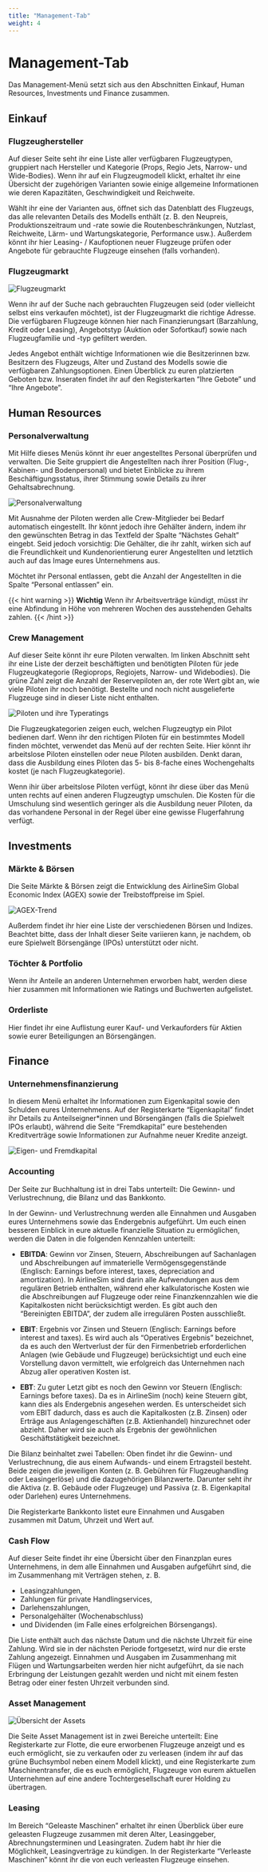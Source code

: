 ```yaml
---
title: "Management-Tab"
weight: 4
---
```


# Management-Tab

Das Management-Menü setzt sich aus den Abschnitten Einkauf, Human Resources, Investments und Finance zusammen.

## Einkauf

### Flugzeughersteller

Auf dieser Seite seht ihr eine Liste aller verfügbaren Flugzeugtypen, gruppiert nach Hersteller und Kategorie (Props, Regio Jets, Narrow- und Wide-Bodies). Wenn ihr auf ein Flugzeugmodell klickt, erhaltet ihr eine Übersicht der zugehörigen Varianten sowie einige allgemeine Informationen wie deren Kapazitäten, Geschwindigkeit und Reichweite.

Wählt ihr eine der Varianten aus, öffnet sich das Datenblatt des Flugzeugs, das alle relevanten Details des Modells enthält (z. B. den Neupreis, Produktionszeitraum und -rate sowie die Routenbeschränkungen, Nutzlast, Reichweite, Lärm- und Wartungskategorie, Performance usw.). Außerdem könnt ihr hier Leasing- / Kaufoptionen neuer Flugzeuge prüfen oder Angebote für gebrauchte Flugzeuge einsehen (falls vorhanden).

### Flugzeugmarkt

![Flugzeugmarkt](flugzeugmarkt_01.PNG "Flugzeugmarkt")

Wenn ihr auf der Suche nach gebrauchten Flugzeugen seid (oder vielleicht selbst eins verkaufen möchtet), ist der Flugzeugmarkt die richtige Adresse. Die verfügbaren Flugzeuge können hier nach Finanzierungsart (Barzahlung, Kredit oder Leasing), Angebotstyp (Auktion oder Sofortkauf) sowie nach Flugzeugfamilie und -typ gefiltert werden.

Jedes Angebot enthält wichtige Informationen wie die Besitzerinnen bzw. Besitzern des Flugzeugs, Alter und Zustand des Modells sowie die verfügbaren Zahlungsoptionen. Einen Überblick zu euren platzierten Geboten bzw. Inseraten findet ihr auf den Registerkarten “Ihre Gebote” und “Ihre Angebote”.

## Human Resources

### Personalverwaltung

Mit Hilfe dieses Menüs könnt ihr euer angestelltes Personal überprüfen und verwalten. Die Seite gruppiert die Angestellten nach ihrer Position (Flug-, Kabinen- und Bodenpersonal) und bietet Einblicke zu ihrem Beschäftigungsstatus, ihrer Stimmung sowie Details zu ihrer Gehaltsabrechnung.

![Personalverwaltung](personalverwaltung_01.PNG "Personalverwaltung")

Mit Ausnahme der Piloten werden alle Crew-Mitglieder bei Bedarf automatisch eingestellt. Ihr könnt jedoch ihre Gehälter ändern, indem ihr den gewünschten Betrag in das Textfeld der Spalte “Nächstes Gehalt” eingebt. Seid jedoch vorsichtig: Die Gehälter, die ihr zahlt, wirken sich auf die Freundlichkeit und Kundenorientierung eurer Angestellten und letztlich auch auf das Image eures Unternehmens aus.

Möchtet ihr Personal entlassen, gebt die Anzahl der Angestellten in die Spalte “Personal entlassen” ein.

{{< hint warning >}}
**Wichtig**
Wenn ihr Arbeitsverträge kündigt, müsst ihr eine Abfindung in Höhe von mehreren Wochen des ausstehenden Gehalts zahlen.
{{< /hint >}}

### Crew Management

Auf dieser Seite könnt ihr eure Piloten verwalten. Im linken Abschnitt seht ihr eine Liste der derzeit beschäftigten und benötigten Piloten für jede Flugzeugkategorie (Regioprops, Regiojets, Narrow- und Widebodies). Die grüne Zahl zeigt die Anzahl der Reservepiloten an, der rote Wert gibt an, wie viele Piloten ihr noch benötigt. Bestellte und noch nicht ausgelieferte Flugzeuge sind in dieser Liste nicht enthalten.

![Piloten und ihre Typeratings](crewverwaltung_01.PNG "Piloten und ihre Typeratings")

Die Flugzeugkategorien zeigen euch, welchen Flugzeugtyp ein Pilot bedienen darf. Wenn ihr den richtigen Piloten für ein bestimmtes Modell finden möchtet, verwendet das Menü auf der rechten Seite. Hier könnt ihr arbeitslose Piloten einstellen oder neue Piloten ausbilden. Denkt daran, dass die Ausbildung eines Piloten das 5- bis 8-fache eines Wochengehalts kostet (je nach Flugzeugkategorie).

Wenn ihir über arbeitslose Piloten verfügt, könnt ihr diese über das Menü unten rechts auf einen anderen Flugzeugtyp umschulen. Die Kosten für die Umschulung sind wesentlich geringer als die Ausbildung neuer Piloten, da das vorhandene Personal in der Regel über eine gewisse Flugerfahrung verfügt.

## Investments

### Märkte & Börsen

Die Seite Märkte & Börsen zeigt die Entwicklung des AirlineSim Global Economic Index (AGEX) sowie der Treibstoffpreise im Spiel.

![AGEX-Trend](maerkte_boersen_01.PNG "AGEX-Trend")

Außerdem findet ihr hier eine Liste der verschiedenen Börsen und Indizes. Beachtet bitte, dass der Inhalt dieser Seite variieren kann, je nachdem, ob eure Spielwelt Börsengänge (IPOs) unterstützt oder nicht.

### Töchter & Portfolio

Wenn ihr Anteile an anderen Unternehmen erworben habt, werden diese hier zusammen mit Informationen wie Ratings und Buchwerten aufgelistet.

### Orderliste

Hier findet ihr eine Auflistung eurer Kauf- und Verkauforders für Aktien sowie eurer Beteiligungen an Börsengängen.

## Finance

### Unternehmensfinanzierung

In diesem Menü erhaltet ihr Informationen zum Eigenkapital sowie den Schulden eures Unternehmens. Auf der Registerkarte “Eigenkapital” findet ihr Details zu Anteilseigner*innen und Börsengängen (falls die Spielwelt IPOs erlaubt), während die Seite “Fremdkapital” eure bestehenden Kreditverträge sowie Informationen zur Aufnahme neuer Kredite anzeigt.

![Eigen- und Fremdkapital](fremdkapital_01.PNG "Eigen- und Fremdkapital")

### Accounting

Der Seite zur Buchhaltung ist in drei Tabs unterteilt: Die Gewinn- und Verlustrechnung, die Bilanz und das Bankkonto.

In der Gewinn- und Verlustrechnung werden alle Einnahmen und Ausgaben eures Unternehmens sowie das Endergebnis aufgeführt. Um euch einen besseren Einblick in eure aktuelle finanzielle Situation zu ermöglichen, werden die Daten in die folgenden Kennzahlen unterteilt:

* **EBITDA**: Gewinn vor Zinsen, Steuern, Abschreibungen auf Sachanlagen und Abschreibungen auf immaterielle Vermögensgegenstände (Englisch: Earnings before interest, taxes, depreciation and amortization). In AirlineSim sind darin alle Aufwendungen aus dem regulären Betrieb enthalten, während eher kalkulatorische Kosten wie die Abschreibungen auf Flugzeuge oder reine Finanzkennzahlen wie die Kapitalkosten nicht berücksichtigt werden. Es gibt auch den “Bereinigten EBITDA”, der zudem alle irregulären Posten ausschließt.

* **EBIT**: Ergebnis vor Zinsen und Steuern (Englisch: Earnings before interest and taxes). Es wird auch als “Operatives Ergebnis” bezeichnet, da es auch den Wertverlust der für den Firmenbetrieb erforderlichen Anlagen (wie Gebäude und Flugzeuge) berücksichtigt und euch eine Vorstellung davon vermittelt, wie erfolgreich das Unternehmen nach Abzug aller operativen Kosten ist.

* **EBT**: Zu guter Letzt gibt es noch den Gewinn vor Steuern (Englisch: Earnings before taxes). Da es in AirlineSim (noch) keine Steuern gibt, kann dies als Endergebnis angesehen werden. Es unterscheidet sich vom EBIT dadurch, dass es auch die Kapitalkosten (z.B. Zinsen) oder Erträge aus Anlagengeschäften (z.B. Aktienhandel) hinzurechnet oder abzieht. Daher wird sie auch als Ergebnis der gewöhnlichen Geschäftstätigkeit bezeichnet.

Die Bilanz beinhaltet zwei Tabellen: Oben findet ihr die Gewinn- und Verlustrechnung, die aus einem Aufwands- und einem Ertragsteil besteht. Beide zeigen die jeweiligen Konten (z. B. Gebühren für Flugzeughandling oder Leasingerlöse) und die dazugehörigen Bilanzwerte. Darunter seht ihr die Aktiva (z. B. Gebäude oder Flugzeuge) und Passiva (z. B. Eigenkapital oder Darlehen) eures Unternehmens.

Die Registerkarte Bankkonto listet eure Einnahmen und Ausgaben zusammen mit Datum, Uhrzeit und Wert auf.

### Cash Flow

Auf dieser Seite findet ihr eine Übersicht über den Finanzplan eures Unternehmens, in dem alle Einnahmen und Ausgaben aufgeführt sind, die im Zusammenhang mit Verträgen stehen, z. B.

* Leasingzahlungen,
* Zahlungen für private Handlingservices,
* Darlehenszahlungen,
* Personalgehälter (Wochenabschluss)
* und Dividenden (im Falle eines erfolgreichen Börsengangs).

Die Liste enthält auch das nächste Datum und die nächste Uhrzeit für eine Zahlung. Wird sie in der nächsten Periode fortgesetzt, wird nur die erste Zahlung angezeigt. Einnahmen und Ausgaben im Zusammenhang mit Flügen und Wartungsarbeiten werden hier nicht aufgeführt, da sie nach Erbringung der Leistungen gezahlt werden und nicht mit einem festen Betrag oder einer festen Uhrzeit verbunden sind.

### Asset Management

![Übersicht der Assets](assetverwaltung_01.PNG "Übersicht der Assets")

Die Seite Asset Management ist in zwei Bereiche unterteilt: Eine Registerkarte zur Flotte, die eure erworbenen Flugzeuge anzeigt und es euch ermöglicht, sie zu verkaufen oder zu verleasen (indem ihr auf das grüne Buchsymbol neben einem Modell klickt), und eine Registerkarte zum Maschinentransfer, die es euch ermöglicht, Flugzeuge von eurem aktuellen Unternehmen auf eine andere Tochtergesellschaft eurer Holding zu übertragen.

### Leasing

Im Bereich “Geleaste Maschinen” erhaltet ihr einen Überblick über eure geleasten Flugzeuge zusammen mit deren Alter, Leasinggeber, Abrechnungsterminen und Leasingraten. Zudem habt ihr hier die Möglichkeit, Leasingverträge zu kündigen. In der Registerkarte “Verleaste Maschinen” könnt ihr die von euch verleasten Flugzeuge einsehen.
